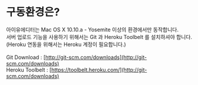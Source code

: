 # 구동환경은?
아이유에디터는 Mac OS X 10.10.a - Yosemite 이상의 환경에서만 동작합니다.<br />
서버 업로드 기능을 사용하기 위해서는 Git 과 Heroku Toolbelt 를 설치하셔야 합니다. (Heroku 연동을 위해서는 Heroku 계정이 필요합니다.)<br /><br />
Git Download : [http://git-scm.com/downloads](http://git-scm.com/downloads) <br />
Heroku Toolbelt : [https://toolbelt.heroku.com/](http://git-scm.com/downloads)
